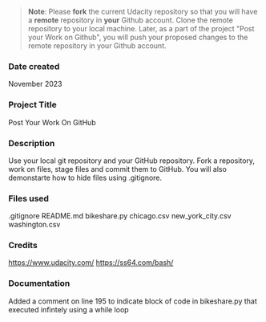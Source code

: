 >**Note**: Please **fork** the current Udacity repository so that you will have a **remote** repository in **your** Github account. Clone the remote repository to your local machine. Later, as a part of the project "Post your Work on Github", you will push your proposed changes to the remote repository in your Github account.

### Date created
November 2023

### Project Title
Post Your Work On GitHub 

### Description
Use your local git repository and your GitHub repository. Fork a repository, work on files, stage files and commit them to GitHub. You will also demonstarte how to hide files using .gitignore.

### Files used
.gitignore
README.md
bikeshare.py
chicago.csv
new_york_city.csv
washington.csv


### Credits
https://www.udacity.com/
https://ss64.com/bash/

### Documentation 
Added a comment on line 195 to indicate block of code in bikeshare.py that executed infintely using a while loop

